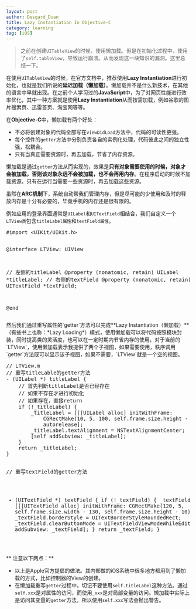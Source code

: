 ```yaml
---
layout: post
author: Desgard_Duan
title: Lazy Instantiation In Objective-C
category: learning
tag: [iOS]
---
```

> 之前在创建`UITableView`的时候，使用懒加载。但是在初始化过程中，使用了`self.tableView`，导致运行崩溃。从而发现这一块知识的漏洞。这里总结一下。

在使用`UITableView`的时候，在官方文档中，推荐使用**Lazy Instantiation**进行初始化，也就是我们所说的**延迟加载（懒加载）**。懒加载并不是什么新技术，在其他的语言中早就出现。在之前个人学习过的**JavaScript**中，为了对网页性能进行效率优化，其中一种方案就是使用**Lazy Instantiation**从而按需加载，例如谷歌的图片搜索页、迅雷首页、淘宝网等等。

在**Objective-C**中，懒加载有两个好处：

* 不必将创建对象的代码全部写在`viewDidLoad`方法中，代码的可读性更强。
* 每个控件的`getter`方法中分别负责各自的实例化处理，代码彼此之间的独立性强，松耦合。
* 只有当真正需要资源时，再去加载，节省了内存资源。

<!-- more -->
懒加载是通过`getter`方法从而实现的，效果是**只有对象需要使用的时候，对象才会被加载，否则该对象永远不会被加载，也不会再用内存**。在程序启动的时候不加载资源，只有在运行当需要一些资源时，再去加载这些资源。

虽然在**ARC机制**下，系统自动帮我们管理内存，但是尽可能的少使用和及时的释放内存是十分有必要的，毕竟手机的内存还是很有限的。

例如应用的登录界面通常是`UILabel`和`UITextField`相结合，我们自定义一个`LTView类`包含`titleLabel属性`和`textField属性`。
<div>
<pre class="brush: applescript">
#import &ltUIKit/UIKit.h&gt

@interface LTView: UIView

// 左侧的titleLabel
@property (nonatomic, retain) UILabel *titleLabel;
// 右侧的textField
@property (nonatomic, retain) UITextField *textField;

@end
</pre>
</div>
然后我们通过重写属性的`getter`方法可以完成**Lazy Instantiation（懒加载）**（有些书上也称：*Lazy Loading*）模式，使用懒加载可以将代码按照模块封装，同时提高类的灵活度，也可以在一定时期内节省内存的使用，对于当前的`LTView`，使用懒加载表示我提供了两个子视图，如果需要使用，秩序调用`getter`方法既可以显示该子视图，如果不需要，`LTView`就是一个空的视图。

<div>
<pre class="brush: applescript">
// LTView.m
// 重写titleLable的getter方法
- (UILabel *) titleLabel {
    // 首先判断titleLabel是否已经存在
    // 如果不存在才进行初始化
    // 如果存在，直接return
    if (!_titleLabel) {
        _titleLabel = [[[UILabel alloc] initWithFrame: 
            CGRectMake(10, 5, 100, self.frame.size.height - 10)]
            autorelease];
        _titleLabel.textAlignment = NSTextAlignmentCenter;
        [self addSubview: _titleLabel];
    }
    return _titleLabel;
}

// 重写textField的getter方法
- (UITextField *) textField {
    if (!_textField) {
        _textField = [[[UITextField alloc] initWithFrame: 
            CGRectMake(120, 5, self.frame.size.width - 130, 
            self.frame.size.height - 10)] autorelease];
        _textField.borderStyle = UITextBorderStyleRoundedRect;
        _textField.clearButtonMode = UITextFieldViewModeWhileEditing;
        [self addSubview: _textField];
    }
    return _textField;
}
</pre>
</div>

** 注意以下两点：**

* 以上是Apple官方提倡的做法。其内部做的iOS系统中很多地方都用到了懒加载的方式，比如控制器的View的创建。
* 在懒加载重写`getter`过程中，切记不要使用`self.titleLabel`这种方法。通过`self.xxx`是对属性的访问，而使用`_xxx`是对局部变量的访问。懒加载中实际上是访问其变量的`getter`方法，所以使用`self.xxx`写法会抛出警告。